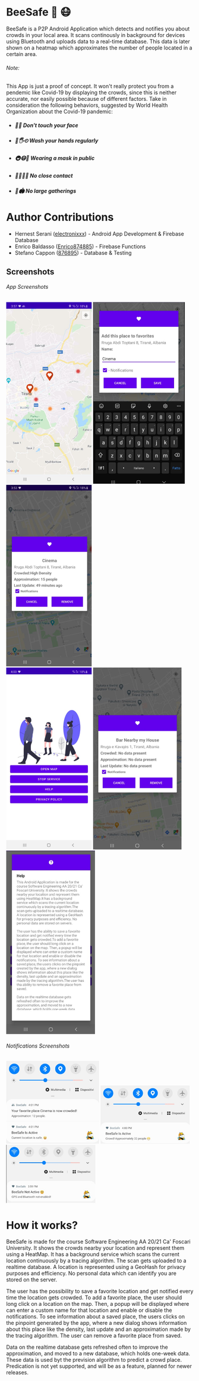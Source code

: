 # BeeSafe  🐝 😷
BeeSafe is a P2P Android Application which detects and notifies you about crowds in your local area. It scans continously in background for devices using Bluetooth and uploads data to a real-time database. This data is later shown on a heatmap which approximates the number of people located in a certain area.

###### Note:
This App is just a proof of concept. It won't really protect you from a pendemic like Covid-19 by displaying the crowds, since this is neither accurate, nor easily possible because of different factors.
Take in consideration the following behaviors, suggested by World Health Organization about the Covid-19 pandemic:
 * ##### 🚫🤦 Don't touch your face
 * ##### 🧼🖐⏲  Wash your hands regularly
 * ##### 🚇😷🛒 Wearing a mask in public
 * ##### 🚫🧑‍🤝‍🧑 No close contact
 * ##### 🚫🏟 No large gatherings


# Author Contributions
* Hernest Serani ([electronixxx](https://github.com/electronixxx)) - Android App Development & Firebase Database
* Enrico Baldasso ([Enrico874885](https://github.com/Enrico874885)) - Firebase Functions
* Stefano Cappon ([876895](https://github.com/876895)) - Database & Testing

##  Screenshots
######  App Screenshots

<div style="display:inline-block; ">
    <img src="/Screenshots/map.jpg#right" alt="drawing" width="230"/>
    <img src="/Screenshots/Add_place.jpg" alt="drawing" width="247"/>
    <img src="/Screenshots/info.jpg" alt="drawing" width="230"/>
</div>

<div style= "display:inline-block;">
    <img src="/Screenshots/home.jpg" alt="drawing" width="230"/>
    <img src="/Screenshots/no_data.jpg" alt="drawing" width="238"/>
    <img src="/Screenshots/help.jpg" alt="drawing" width="239"/>
</div>


###### Notifications Screenshots
<div style= "display:inline-block;">
    <img src="/Screenshots/fav.jpg" alt="drawing" width="250"/>
<img src="/Screenshots/crowd_current_location_notification.jpg" alt="drawing" width="240"/>
<img src="/Screenshots/gp_BL_not_active.jpg" alt="drawing" width="240"/>
</div>


# How it works?
BeeSafe is made for the course Software Engineering AA 20/21 Ca' Foscari University. It shows the crowds nearby your location and represent them using a HeatMap. It has a background service which scans the current location continuously by a tracing algorithm. The scan gets uploaded to a realtime database. A location is represented using a GeoHash for privacy purposes and efficiency. No personal data which can identify you are stored on the server.

The user has the possibility to save a favorite location and get notified every time the location gets crowded. To add a favorite place, the user should long click on a location on the map. Then, a popup will be displayed where can enter a custom name for that location and enable or disable the notifications. To see information about a saved place, the users clicks on the pinpoint generated by the app, where a new dialog shows information about this place like the density, last update and an approximation made by the tracing algorithm. The user can remove a favorite place from saved.

 Data on the realtime database gets refreshed often to improve the approximation, and moved to a new database, which holds one-week data. These data is used byt the prevision algorithm to predict a crowd place.
 Predication is not yet supported, and will be as a feature, planned for newer releases.

